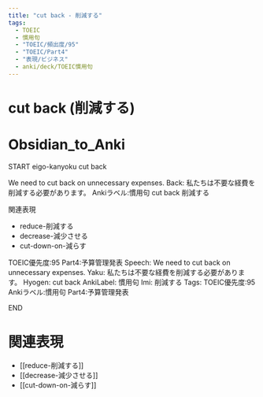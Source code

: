 ```yaml
---
title: "cut back - 削減する"
tags:
  - TOEIC
  - 慣用句
  - "TOEIC/頻出度/95"
  - "TOEIC/Part4"
  - "表現/ビジネス"
  - anki/deck/TOEIC慣用句
---
```


# cut back (削減する)

# Obsidian_to_Anki
START
eigo-kanyoku
cut back

We need to cut back on unnecessary expenses.
Back:
私たちは不要な経費を削減する必要があります。
Ankiラベル:慣用句
cut back
削減する

関連表現
- reduce-削減する
- decrease-減少させる
- cut-down-on-減らす

TOEIC優先度:95
Part4:予算管理発表
Speech: We need to cut back on unnecessary expenses.
Yaku: 私たちは不要な経費を削減する必要があります。
Hyogen: cut back
AnkiLabel: 慣用句
Imi: 削減する
Tags: TOEIC優先度:95 Ankiラベル:慣用句 Part4:予算管理発表
<!--ID: 1751241922014-->
END

# 関連表現
- [[reduce-削減する]]
- [[decrease-減少させる]]
- [[cut-down-on-減らす]]
